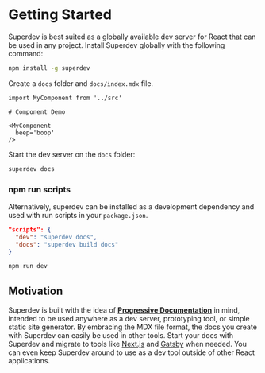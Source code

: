 
# Getting Started

Superdev is best suited as a globally available dev server for React
that can be used in any project.
Install Superdev globally with the following command:

```sh
npm install -g superdev
```

Create a `docs` folder and `docs/index.mdx` file.

```mdx
import MyComponent from '../src'

# Component Demo

<MyComponent
  beep='boop'
/>
```

Start the dev server on the `docs` folder:

```sh
superdev docs
```

### npm run scripts

Alternatively, superdev can be installed as a development dependency and used with run scripts in your `package.json`.

```json
"scripts": {
  "dev": "superdev docs",
  "docs": "superdev build docs"
}
```

```sh
npm run dev
```

## Motivation

Superdev is built with the idea of **[Progressive Documentation][]** in mind,
intended to be used anywhere as a dev server, prototyping tool, or simple static site generator.
By embracing the MDX file format, the docs you create with Superdev can easily be used in other tools.
Start your docs with Superdev and migrate to tools like [Next.js][] and [Gatsby][] when needed.
You can even keep Superdev around to use as a dev tool outside of other React applications.

[Progressive Documentation]: https://jxnblk.com/writing/posts/progressive-documentation/
[Next.js]: https://github.com/zeit/next.js/
[Gatsby]: https://github.com/gatsbyjs/gatsby
